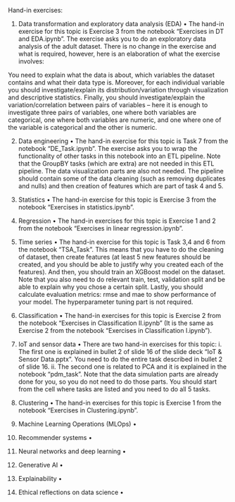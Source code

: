 Hand-in exercises:

1) Data transformation and exploratory data analysis (EDA)
• The hand-in exercise for this topic is Exercise 3 from the notebook “Exercises in DT and
EDA.ipynb”. The exercise asks you to do an exploratory data analysis of the adult dataset.
There is no change in the exercise and what is required, however, here is an elaboration of
what the exercise involves: 

You need to explain what the data is about, which variables the dataset contains and what their data type is. 
Moreover, for each individual variable you should investigate/explain its distribution/variation through visualization and descriptive statistics. 
Finally, you should investigate/explain the variation/correlation between pairs of
variables – here it is enough to investigate three pairs of variables, one where both
variables are categorical, one where both variables are numeric, and one where one of the
variable is categorical and the other is numeric.

2) Data engineering
• The hand-in exercise for this topic is Task 7 from the notebook “DE_Task.ipynb”. The
exercise asks you to wrap the functionality of other tasks in this notebook into an ETL
pipeline. Note that the GroupBY tasks (which are extra) are not needed in this ETL pipeline.
The data visualization parts are also not needed. The pipeline should contain some of the
data cleaning (such as removing duplicates and nulls) and then creation of features which
are part of task 4 and 5.

3) Statistics
• The hand-in exercise for this topic is Exercise 3 from the notebook “Exercises in
statistics.ipynb”.

4) Regression
• The hand-in exercises for this topic is Exercise 1 and 2 from the notebook “Exercises in
linear regression.ipynb”.

5) Time series
• The hand-in exercise for this topic is Task 3,4 and 6 from the notebook “TSA_Task”. This
means that you have to do the cleaning of dataset, then create features (at least 5 new
features should be created, and you should be able to justify why you created each of the
features). And then, you should train an XGBoost model on the dataset. Note that you also
need to do relevant train, test, validation split and be able to explain why you chose a
certain split. Lastly, you should calculate evaluation metrics: rmse and mae to show
performance of your model. The hyperparameter tuning part is not required.

6) Classification
• The hand-in exercises for this topic is Exercise 2 from the notebook “Exercises in
Classification II.ipynb” (It is the same as Exercise 2 from the notebook “Exercises in
Classification I.ipynb”).

7) IoT and sensor data
• There are two hand-in exercises for this topic:
i. The first one is explained in bullet 2 of slide 16 of the slide deck “IoT & Sensor
Data.pptx”. You need to do the entire task described in bullet 2 of slide 16.
ii. The second one is related to PCA and it is explained in the notebook “pdm_task”.
Note that the data simulation parts are already done for you, so you do not need to
do those parts. You should start from the cell where tasks are listed and you need
to do all 5 tasks.

8) Clustering
• The hand-in exercises for this topic is Exercise 1 from the notebook “Exercises in
Clustering.ipynb”.

9) Machine Learning Operations (MLOps)
•

10) Recommender systems
•

11) Neural networks and deep learning
•

12) Generative AI
•

13) Explainability
•

14) Ethical reflections on data science
•